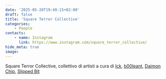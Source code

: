 ```yaml
---
date: '2025-05-20T19:40:15+02:00'
draft: false
title: 'Square Terror Collective'
categories:
    - People
contacts:
    - name: Instagram
      link: https://www.instagram.com/square_terror_collective/
hide_meta: true
image: 
---
```

Square Terror Collective, collettivo di artisti a cura di [Ick](ick), [b00leant](b00leant), [Daimon Chip](daimon-chip), [Slipped Bit](slipped-bit)